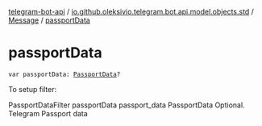 [telegram-bot-api](../../index.md) / [io.github.oleksivio.telegram.bot.api.model.objects.std](../index.md) / [Message](index.md) / [passportData](./passport-data.md)

# passportData

`var passportData: `[`PassportData`](../../io.github.oleksivio.telegram.bot.api.model.objects.passport/-passport-data/index.md)`?`

To setup filter:

PassportDataFilter passportData passport_data PassportData Optional. Telegram Passport data

